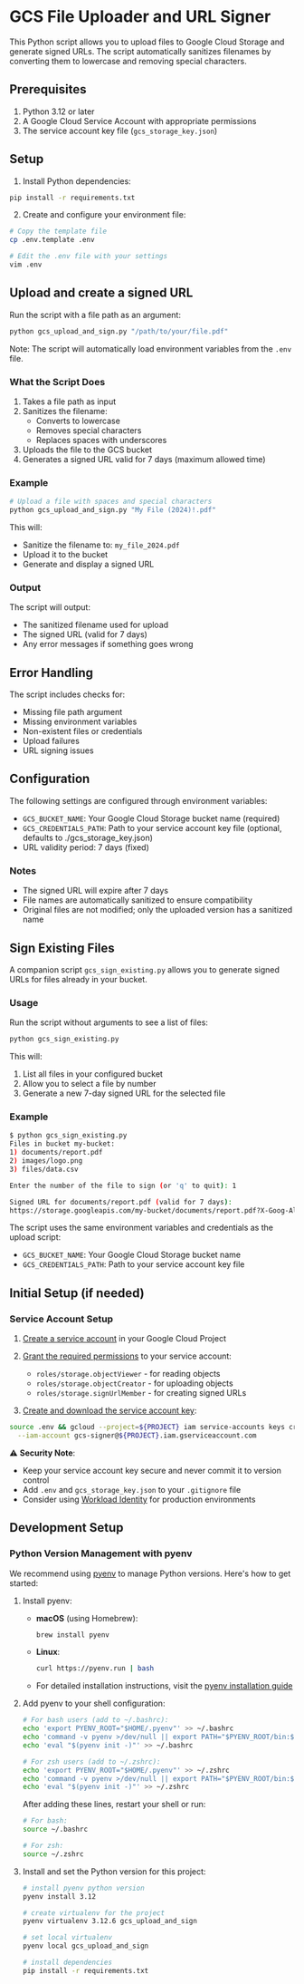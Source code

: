# GCS File Uploader and URL Signer

This Python script allows you to upload files to Google Cloud Storage and generate signed URLs. The script automatically sanitizes filenames by converting them to lowercase and removing special characters.

## Prerequisites

1. Python 3.12 or later
2. A Google Cloud Service Account with appropriate permissions
3. The service account key file (`gcs_storage_key.json`)

## Setup

1. Install Python dependencies:
```sh
pip install -r requirements.txt
```

2. Create and configure your environment file:
```sh
# Copy the template file
cp .env.template .env

# Edit the .env file with your settings
vim .env
```

## Upload and create a signed URL

Run the script with a file path as an argument:

```sh
python gcs_upload_and_sign.py "/path/to/your/file.pdf"
```

Note: The script will automatically load environment variables from the `.env` file.

### What the Script Does

1. Takes a file path as input
2. Sanitizes the filename:
   - Converts to lowercase
   - Removes special characters
   - Replaces spaces with underscores
3. Uploads the file to the GCS bucket
4. Generates a signed URL valid for 7 days (maximum allowed time)

### Example

```sh
# Upload a file with spaces and special characters
python gcs_upload_and_sign.py "My File (2024)!.pdf"
```

This will:
- Sanitize the filename to: `my_file_2024.pdf`
- Upload it to the bucket
- Generate and display a signed URL

### Output

The script will output:
- The sanitized filename used for upload
- The signed URL (valid for 7 days)
- Any error messages if something goes wrong

## Error Handling

The script includes checks for:
- Missing file path argument
- Missing environment variables
- Non-existent files or credentials
- Upload failures
- URL signing issues

## Configuration

The following settings are configured through environment variables:
- `GCS_BUCKET_NAME`: Your Google Cloud Storage bucket name (required)
- `GCS_CREDENTIALS_PATH`: Path to your service account key file (optional, defaults to ./gcs_storage_key.json)
- URL validity period: 7 days (fixed)

### Notes

- The signed URL will expire after 7 days
- File names are automatically sanitized to ensure compatibility
- Original files are not modified; only the uploaded version has a sanitized name

## Sign Existing Files

A companion script `gcs_sign_existing.py` allows you to generate signed URLs for files already in your bucket.

### Usage

Run the script without arguments to see a list of files:

```sh
python gcs_sign_existing.py
```

This will:
1. List all files in your configured bucket
2. Allow you to select a file by number
3. Generate a new 7-day signed URL for the selected file

### Example

```sh
$ python gcs_sign_existing.py
Files in bucket my-bucket:
1) documents/report.pdf
2) images/logo.png
3) files/data.csv

Enter the number of the file to sign (or 'q' to quit): 1

Signed URL for documents/report.pdf (valid for 7 days):
https://storage.googleapis.com/my-bucket/documents/report.pdf?X-Goog-Algorithm=...
```

The script uses the same environment variables and credentials as the upload script:
- `GCS_BUCKET_NAME`: Your Google Cloud Storage bucket name
- `GCS_CREDENTIALS_PATH`: Path to your service account key file


## Initial Setup (if needed)

### Service Account Setup

1. [Create a service account](https://cloud.google.com/iam/docs/creating-managing-service-accounts#creating) in your Google Cloud Project
2. [Grant the required permissions](https://cloud.google.com/storage/docs/access-control/iam-roles) to your service account:
   - `roles/storage.objectViewer` - for reading objects
   - `roles/storage.objectCreator` - for uploading objects
   - `roles/storage.signUrlMember` - for creating signed URLs

3. [Create and download the service account key](https://cloud.google.com/iam/docs/creating-managing-service-account-keys#creating):
```sh
source .env && gcloud --project=${PROJECT} iam service-accounts keys create gcs_storage_key.json \
  --iam-account gcs-signer@${PROJECT}.iam.gserviceaccount.com
```

⚠️ **Security Note**: 
- Keep your service account key secure and never commit it to version control
- Add `.env` and `gcs_storage_key.json` to your `.gitignore` file
- Consider using [Workload Identity](https://cloud.google.com/iam/docs/workload-identity-federation) for production environments

## Development Setup

### Python Version Management with pyenv

We recommend using [pyenv](https://github.com/pyenv/pyenv) to manage Python versions. Here's how to get started:

1. Install pyenv:
   - **macOS** (using Homebrew):
     ```bash
     brew install pyenv
     ```
   - **Linux**:
     ```bash
     curl https://pyenv.run | bash
     ```
   - For detailed installation instructions, visit the [pyenv installation guide](https://github.com/pyenv/pyenv#installation)

2. Add pyenv to your shell configuration:
   ```bash
   # For bash users (add to ~/.bashrc):
   echo 'export PYENV_ROOT="$HOME/.pyenv"' >> ~/.bashrc
   echo 'command -v pyenv >/dev/null || export PATH="$PYENV_ROOT/bin:$PATH"' >> ~/.bashrc
   echo 'eval "$(pyenv init -)"' >> ~/.bashrc

   # For zsh users (add to ~/.zshrc):
   echo 'export PYENV_ROOT="$HOME/.pyenv"' >> ~/.zshrc
   echo 'command -v pyenv >/dev/null || export PATH="$PYENV_ROOT/bin:$PATH"' >> ~/.zshrc
   echo 'eval "$(pyenv init -)"' >> ~/.zshrc
   ```
   
   After adding these lines, restart your shell or run:
   ```bash
   # For bash:
   source ~/.bashrc
   
   # For zsh:
   source ~/.zshrc
   ```

3. Install and set the Python version for this project:
   ```bash
   # install pyenv python version
   pyenv install 3.12

   # create virtualenv for the project
   pyenv virtualenv 3.12.6 gcs_upload_and_sign

   # set local virtualenv
   pyenv local gcs_upload_and_sign

   # install dependencies
   pip install -r requirements.txt
   ```

